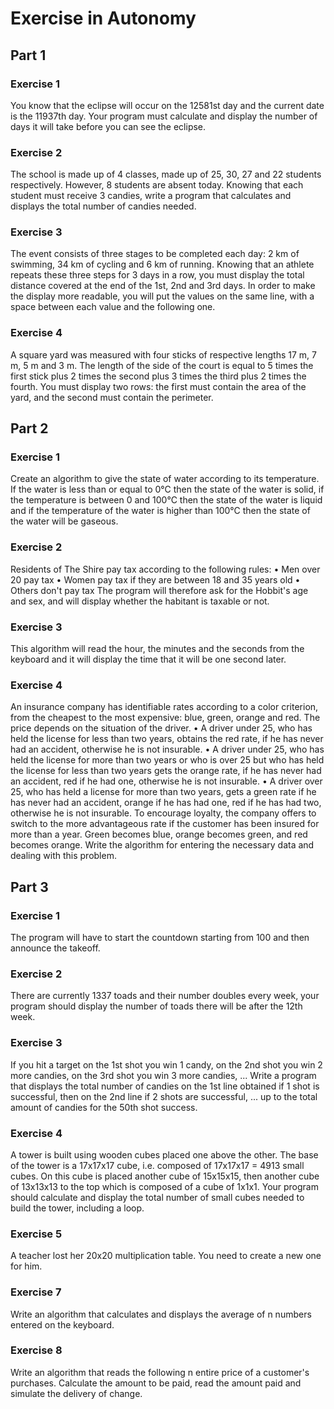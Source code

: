 # Exercise in Autonomy

## Part 1

### Exercise 1
You know that the eclipse will occur on the 12581st day and the current date is the 11937th day. Your program must calculate and display the number of days it will take before you can see the eclipse.

### Exercise 2
The school is made up of 4 classes, made up of 25, 30, 27 and 22 students respectively. However, 8 students are absent today. Knowing that each student must receive 3 candies, write a program that calculates and displays the total number of candies needed.

### Exercise 3
The event consists of three stages to be completed each day: 2 km of swimming, 34 km of cycling and 6 km of running.
Knowing that an athlete repeats these three steps for 3 days in a row, you must display the total distance covered at the end of the 1st, 2nd and 3rd days.
In order to make the display more readable, you will put the values on the same line, with a space between each value and the following one.

### Exercise 4
A square yard was measured with four sticks of respective lengths 17 m, 7 m, 5 m and 3 m. The length of the side of the court is equal to 5 times the first stick plus 2 times the second plus 3 times the third plus 2 times the fourth.
You must display two rows: the first must contain the area of the yard, and the second must contain the perimeter.

## Part 2

### Exercise 1
Create an algorithm to give the state of water according to its temperature. If the water is less than or equal to 0°C then the state of the water is solid, if the temperature is between 0 and 100°C then the state of the water is liquid and if the temperature of the water is higher than 100°C then the state of the water will be gaseous.

### Exercise 2
Residents of The Shire pay tax according to the following rules:
    • Men over 20 pay tax
    • Women pay tax if they are between 18 and 35 years old
    • Others don't pay tax
The program will therefore ask for the Hobbit's age and sex, and will display whether the habitant is taxable or not.

### Exercise 3
This algorithm will read the hour, the minutes and the seconds from the keyboard and it will display the time that it will be one second later.

### Exercise 4
An insurance company has identifiable rates according to a color criterion, from the cheapest to the most expensive: blue, green, orange and red. The price depends on the situation of the driver.
    • A driver under 25, who has held the license for less than two years, obtains the red rate, if he has never had an accident, otherwise he is not insurable.
    • A driver under 25, who has held the license for more than two years or who is over 25 but who has held the license for less than two years gets the orange rate, if he has never had an accident, red if he had one, otherwise he is not insurable.
    • A driver over 25, who has held a license for more than two years, gets a green rate if he has never had an accident, orange if he has had one, red if he has had two, otherwise he is not insurable.
To encourage loyalty, the company offers to switch to the more advantageous rate if the customer has been insured for more than a year. Green becomes blue, orange becomes green, and red becomes orange.
Write the algorithm for entering the necessary data and dealing with this problem.

## Part 3

### Exercise 1
The program will have to start the countdown starting from 100 and then announce the takeoff.

### Exercise 2
There are currently 1337 toads and their number doubles every week, your program should display the number of toads there will be after the 12th week.

### Exercise 3
If you hit a target on the 1st shot you win 1 candy, on the 2nd shot you win 2 more candies, on the 3rd shot you win 3 more candies, ... Write a program that displays the total number of candies on the 1st line obtained if 1 shot is successful, then on the 2nd line if 2 shots are successful, ... up to the total amount of candies for the 50th shot success.

### Exercise 4
A tower is built using wooden cubes placed one above the other. The base of the tower is a 17x17x17 cube, i.e. composed of 17x17x17 = 4913 small cubes. On this cube is placed another cube of 15x15x15, then another cube of 13x13x13 to the top which is composed of a cube of 1x1x1.
Your program should calculate and display the total number of small cubes needed to build the tower, including a loop.

### Exercise 5
A teacher lost her 20x20 multiplication table. You need to create a new one for him.

### Exercise 7
Write an algorithm that calculates and displays the average of n numbers entered on the keyboard.

### Exercise 8
Write an algorithm that reads the following n entire price of a customer's purchases. Calculate the amount to be paid, read the amount paid and simulate the delivery of change.